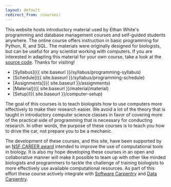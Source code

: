```yaml
---
layout: default
redirect_from: /courses/
---
```


This website hosts introductory material used by Ethan White's programming and database management courses and self-guided students anywhere. The online course offers instruction in basic programming for Python, R, and SQL. The materials were originally designed for biologists, but can be useful for any scientist working with computers. If you are interested in adapting this material for your own course, take a look at the [source code](https://github.com/ethanwhite/datacarp-semester-biology/blob/gh-pages/README.md). Thanks for visiting!

* [Syllabus]({{ site.baseurl }}/syllabus/programming-syllabus)
* [Schedule]({{ site.baseurl }}/syllabus/programming-schedule)
* [Assignments]({{ site.baseurl }}/assignments)
* [Material]({{ site.baseurl }}/material/material)
* [Setup]({{ site.baseurl }}/computer-setup)

The goal of this courses is to teach biologists how to use computers more
effectively to make their research easier. We avoid a lot of the theory that is
taught in introductory computer science classes in favor of covering more of the
practical side of programming that is necessary for conducting research. In
other words, the purpose of these courses is to teach you how to drive the car,
not prepare you to be a mechanic.

The development of these courses, and this site, have been supported by an
[NSF CAREER award](http://nsf.gov/awardsearch/showAward?AWD_ID=0953694) intended
to improve the use of computational tools in biology. It is also my hope
developing these courses in an open and collaborative manner will make it
possible to team up with other like minded biologists and programmers to tackle
the challenge of training biologists to more effectively use available
computational resources. As part of this effort these course actively integrate
with [Software Carpentry](http://software-carpentry.org) and
[Data Carpentry](http://datacarpentry.org).
